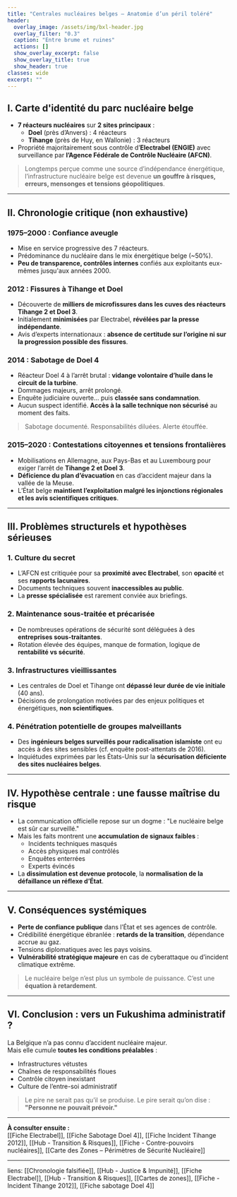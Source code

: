 ```yaml
---
title: "Centrales nucléaires belges – Anatomie d’un péril toléré"
header:
  overlay_image: /assets/img/bxl-header.jpg
  overlay_filter: "0.3"
  caption: "Entre brume et ruines"
  actions: []
  show_overlay_excerpt: false
  show_overlay_title: true
  show_header: true
classes: wide
excerpt: ""
---
```


## I. Carte d'identité du parc nucléaire belge

- **7 réacteurs nucléaires** sur **2 sites principaux** :
  - **Doel** (près d’Anvers) : 4 réacteurs
  - **Tihange** (près de Huy, en Wallonie) : 3 réacteurs
- Propriété majoritairement sous contrôle d’**Electrabel (ENGIE)** avec surveillance par **l’Agence Fédérale de Contrôle Nucléaire (AFCN)**.

> Longtemps perçue comme une source d’indépendance énergétique, l’infrastructure nucléaire belge est devenue **un gouffre à risques, erreurs, mensonges et tensions géopolitiques**.

---

## II. Chronologie critique (non exhaustive)

### 1975–2000 : Confiance aveugle

- Mise en service progressive des 7 réacteurs.
- Prédominance du nucléaire dans le mix énergétique belge (~50%).
- **Peu de transparence, contrôles internes** confiés aux exploitants eux-mêmes jusqu'aux années 2000.

### 2012 : **Fissures à Tihange et Doel**

- Découverte de **milliers de microfissures dans les cuves des réacteurs Tihange 2 et Doel 3**.
- Initialement **minimisées** par Electrabel, **révélées par la presse indépendante**.
- Avis d’experts internationaux : **absence de certitude sur l’origine ni sur la progression possible des fissures**.

### 2014 : **Sabotage de Doel 4**

- Réacteur Doel 4 à l’arrêt brutal : **vidange volontaire d’huile dans le circuit de la turbine**.
- Dommages majeurs, arrêt prolongé.
- Enquête judiciaire ouverte… puis **classée sans condamnation**.
- Aucun suspect identifié. **Accès à la salle technique non sécurisé** au moment des faits.

> Sabotage documenté. Responsabilités diluées. Alerte étouffée.

### 2015–2020 : **Contestations citoyennes et tensions frontalières**

- Mobilisations en Allemagne, aux Pays-Bas et au Luxembourg pour exiger l’arrêt de **Tihange 2 et Doel 3**.
- **Déficience du plan d’évacuation** en cas d’accident majeur dans la vallée de la Meuse.
- L’État belge **maintient l’exploitation malgré les injonctions régionales et les avis scientifiques critiques**.

---

## III. Problèmes structurels et hypothèses sérieuses

### 1. **Culture du secret**
- L’AFCN est critiquée pour sa **proximité avec Electrabel**, son **opacité** et ses **rapports lacunaires**.
- Documents techniques souvent **inaccessibles au public**.
- La **presse spécialisée** est rarement conviée aux briefings.

### 2. **Maintenance sous-traitée et précarisée**
- De nombreuses opérations de sécurité sont déléguées à des **entreprises sous-traitantes**.
- Rotation élevée des équipes, manque de formation, logique de **rentabilité vs sécurité**.

### 3. **Infrastructures vieillissantes**
- Les centrales de Doel et Tihange ont **dépassé leur durée de vie initiale** (40 ans).
- Décisions de prolongation motivées par des enjeux politiques et énergétiques, **non scientifiques**.

### 4. **Pénétration potentielle de groupes malveillants**
- Des **ingénieurs belges surveillés pour radicalisation islamiste** ont eu accès à des sites sensibles (cf. enquête post-attentats de 2016).
- Inquiétudes exprimées par les États-Unis sur la **sécurisation déficiente des sites nucléaires belges**.

---

## IV. Hypothèse centrale : une **fausse maîtrise du risque**

- La communication officielle repose sur un dogme : "Le nucléaire belge est sûr car surveillé."
- Mais les faits montrent une **accumulation de signaux faibles** :
  - Incidents techniques masqués
  - Accès physiques mal contrôlés
  - Enquêtes enterrées
  - Experts évincés
- La **dissimulation est devenue protocole**, la **normalisation de la défaillance un réflexe d’État**.

---

## V. Conséquences systémiques

- **Perte de confiance publique** dans l’État et ses agences de contrôle.
- Crédibilité énergétique ébranlée : **retards de la transition**, dépendance accrue au gaz.
- Tensions diplomatiques avec les pays voisins.
- **Vulnérabilité stratégique majeure** en cas de cyberattaque ou d’incident climatique extrême.

> Le nucléaire belge n’est plus un symbole de puissance. C’est une **équation à retardement**.

---

## VI. Conclusion : vers un Fukushima administratif ?

La Belgique n’a pas connu d’accident nucléaire majeur.  
Mais elle cumule **toutes les conditions préalables** :  
- Infrastructures vétustes  
- Chaînes de responsabilités floues  
- Contrôle citoyen inexistant  
- Culture de l’entre-soi administratif  

> Le pire ne serait pas qu’il se produise. Le pire serait qu’on dise :  
> **"Personne ne pouvait prévoir."**

---

**À consulter ensuite :**  
[[Fiche Electrabel]], [[Fiche Sabotage Doel 4]], [[Fiche Incident Tihange 2012]], [[Hub - Transition & Risques]], [[Fiche - Contre-pouvoirs nucléaires]], [[Carte des Zones – Périmètres de Sécurité Nucléaire]]

---


liens: [[Chronologie falsifiée]], [[Hub - Justice & Impunité]], [[Fiche Electrabel]], [[Hub - Transition & Risques]], [[Cartes de zones]], [[Fiche - Incident Tihange 2012]], [[Fiche sabotage Doel 4]]
